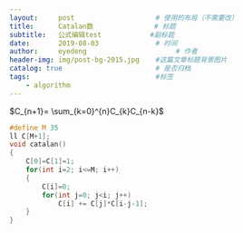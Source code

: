 ```yaml
---
layout:     post                    # 使用的布局（不需要改）
title:      Catalan数               # 标题 
subtitle:   公式编辑test            #副标题
date:       2019-08-03              # 时间
author:     eyedeng                      # 作者
header-img: img/post-bg-2015.jpg    #这篇文章标题背景图片
catalog: true                       # 是否归档
tags:                               #标签
    - algorithm
---
```


$C_{n+1}= \sum_{k=0}^{n}C_{k}C_{n-k}$

```cpp
#define M 35
ll C[M+1];
void catalan()
{
    C[0]=C[1]=1;
    for(int i=2; i<=M; i++)
    {
        C[i]=0;
        for(int j=0; j<i; j++)
            C[i] += C[j]*C[i-j-1];
    }
}
```
